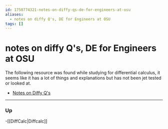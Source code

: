 ```yaml
---
id: 1750774321-notes-on-diffy-qs-de-for-engineers-at-osu
aliases:
  - notes on diffy Q's, DE for Engineers at OSU
tags: []
---
```


# notes on diffy Q's, DE for Engineers at OSU
The following resource was found while studying for differential calculus, it seems like it has a lot of things and explanations but has not been jet tested or looked at. 

- [Notes on Diffy Q's](https://www.jirka.org/diffyqs/html/diffyqs.html) 

***
### Up

-[[DiffCalc|Diffcalc]]
